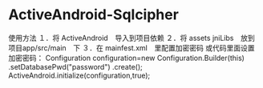 # ActiveAndroid-Sqlcipher

使用方法
１．将 ActiveAndroid　导入到项目依赖
２．将 assets jniLibs　放到项目app/src/main　下
３．在 mainfest.xml　里配置加密密码
	<meta-data
		    android:name="AA_DB_PWD"
		    android:value="alex"/>
或代码里面设置加密密码：
	Configuration configuration=new Configuration.Builder(this)
                .setDatabasePwd("password")
                .create();
        ActiveAndroid.initialize(configuration,true);

